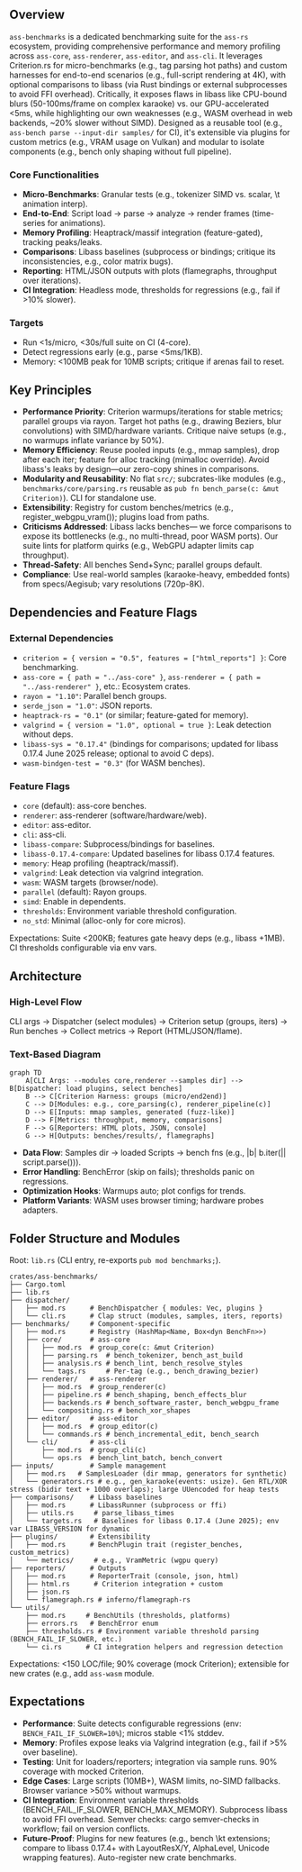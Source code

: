 ## Overview

`ass-benchmarks` is a dedicated benchmarking suite for the `ass-rs` ecosystem, providing comprehensive performance and memory profiling across `ass-core`, `ass-renderer`, `ass-editor`, and `ass-cli`. It leverages Criterion.rs for micro-benchmarks (e.g., tag parsing hot paths) and custom harnesses for end-to-end scenarios (e.g., full-script rendering at 4K), with optional comparisons to libass (via Rust bindings or external subprocesses to avoid FFI overhead). Critically, it exposes flaws in libass like CPU-bound blurs (50-100ms/frame on complex karaoke) vs. our GPU-accelerated <5ms, while highlighting our own weaknesses (e.g., WASM overhead in web backends, ~20% slower without SIMD). Designed as a reusable tool (e.g., `ass-bench parse --input-dir samples/` for CI), it's extensible via plugins for custom metrics (e.g., VRAM usage on Vulkan) and modular to isolate components (e.g., bench only shaping without full pipeline).

### Core Functionalities

- **Micro-Benchmarks**: Granular tests (e.g., tokenizer SIMD vs. scalar, \t animation interp).
- **End-to-End**: Script load → parse → analyze → render frames (time-series for animations).
- **Memory Profiling**: Heaptrack/massif integration (feature-gated), tracking peaks/leaks.
- **Comparisons**: Libass baselines (subprocess or bindings; critique its inconsistencies, e.g., color matrix bugs).
- **Reporting**: HTML/JSON outputs with plots (flamegraphs, throughput over iterations).
- **CI Integration**: Headless mode, thresholds for regressions (e.g., fail if >10% slower).

### Targets

- Run <1s/micro, <30s/full suite on CI (4-core).
- Detect regressions early (e.g., parse <5ms/1KB).
- Memory: <100MB peak for 10MB scripts; critique if arenas fail to reset.

## Key Principles

- **Performance Priority**: Criterion warmups/iterations for stable metrics; parallel groups via rayon. Target hot paths (e.g., drawing Beziers, blur convolutions) with SIMD/hardware variants. Critique naive setups (e.g., no warmups inflate variance by 50%).
- **Memory Efficiency**: Reuse pooled inputs (e.g., mmap samples), drop after each iter; feature for alloc tracking (mimalloc override). Avoid libass's leaks by design—our zero-copy shines in comparisons.
- **Modularity and Reusability**: No flat `src/`; subcrates-like modules (e.g., `benchmarks/core/parsing.rs` reusable as `pub fn bench_parse(c: &mut Criterion)`). CLI for standalone use.
- **Extensibility**: Registry for custom benches/metrics (e.g., register_webgpu_vram()); plugins load from paths.
- **Criticisms Addressed**: Libass lacks benches— we force comparisons to expose its bottlenecks (e.g., no multi-thread, poor WASM ports). Our suite lints for platform quirks (e.g., WebGPU adapter limits cap throughput).
- **Thread-Safety**: All benches Send+Sync; parallel groups default.
- **Compliance**: Use real-world samples (karaoke-heavy, embedded fonts) from specs/Aegisub; vary resolutions (720p-8K).

## Dependencies and Feature Flags

### External Dependencies

- `criterion = { version = "0.5", features = ["html_reports"] }`: Core benchmarking.
- `ass-core = { path = "../ass-core" }`, `ass-renderer = { path = "../ass-renderer" }`, etc.: Ecosystem crates.
- `rayon = "1.10"`: Parallel bench groups.
- `serde_json = "1.0"`: JSON reports.
- `heaptrack-rs = "0.1"` (or similar; feature-gated for memory).
- `valgrind = { version = "1.0", optional = true }`: Leak detection without deps.
- `libass-sys = "0.17.4"` (bindings for comparisons; updated for libass 0.17.4 June 2025 release; optional to avoid C deps).
- `wasm-bindgen-test = "0.3"` (for WASM benches).

### Feature Flags

- `core` (default): ass-core benches.
- `renderer`: ass-renderer (software/hardware/web).
- `editor`: ass-editor.
- `cli`: ass-cli.
- `libass-compare`: Subprocess/bindings for baselines.
- `libass-0.17.4-compare`: Updated baselines for libass 0.17.4 features.
- `memory`: Heap profiling (heaptrack/massif).
- `valgrind`: Leak detection via valgrind integration.
- `wasm`: WASM targets (browser/node).
- `parallel` (default): Rayon groups.
- `simd`: Enable in dependents.
- `thresholds`: Environment variable threshold configuration.
- `no_std`: Minimal (alloc-only for core micros).

Expectations: Suite <200KB; features gate heavy deps (e.g., libass +1MB). CI thresholds configurable via env vars.

## Architecture

### High-Level Flow

CLI args → Dispatcher (select modules) → Criterion setup (groups, iters) → Run benches → Collect metrics → Report (HTML/JSON/flame).

### Text-Based Diagram

```mermaid
graph TD
    A[CLI Args: --modules core,renderer --samples dir] --> B[Dispatcher: load plugins, select benches]
    B --> C[Criterion Harness: groups (micro/end2end)]
    C --> D[Modules: e.g., core_parsing(c), renderer_pipeline(c)]
    D --> E[Inputs: mmap samples, generated (fuzz-like)]
    D --> F[Metrics: throughput, memory, comparisons]
    F --> G[Reporters: HTML plots, JSON, console]
    G --> H[Outputs: benches/results/, flamegraphs]
```

- **Data Flow**: Samples dir → loaded Scripts → bench fns (e.g., |b| b.iter(|| script.parse())).
- **Error Handling**: BenchError (skip on fails); thresholds panic on regressions.
- **Optimization Hooks**: Warmups auto; plot configs for trends.
- **Platform Variants**: WASM uses browser timing; hardware probes adapters.

## Folder Structure and Modules

Root: `lib.rs` (CLI entry, re-exports `pub mod benchmarks;`).

```plaintext
crates/ass-benchmarks/
├── Cargo.toml
├── lib.rs
├── dispatcher/
│   ├── mod.rs      # BenchDispatcher { modules: Vec, plugins }
│   └── cli.rs      # Clap struct (modules, samples, iters, reports)
├── benchmarks/     # Component-specific
│   ├── mod.rs      # Registry (HashMap<Name, Box<dyn BenchFn>>)
│   ├── core/       # ass-core
│   │   ├── mod.rs  # group_core(c: &mut Criterion)
│   │   ├── parsing.rs  # bench_tokenizer, bench_ast_build
│   │   ├── analysis.rs # bench_lint, bench_resolve_styles
│   │   └── tags.rs     # Per-tag (e.g., bench_drawing_bezier)
│   ├── renderer/   # ass-renderer
│   │   ├── mod.rs  # group_renderer(c)
│   │   ├── pipeline.rs # bench_shaping, bench_effects_blur
│   │   ├── backends.rs # bench_software_raster, bench_webgpu_frame
│   │   └── compositing.rs # bench_xor_shapes
│   ├── editor/     # ass-editor
│   │   ├── mod.rs  # group_editor(c)
│   │   └── commands.rs # bench_incremental_edit, bench_search
│   └── cli/        # ass-cli
│       ├── mod.rs  # group_cli(c)
│       └── ops.rs  # bench_lint_batch, bench_convert
├── inputs/         # Sample management
│   ├── mod.rs   # SamplesLoader (dir mmap, generators for synthetic)
│   └── generators.rs # e.g., gen_karaoke(events: usize). Gen RTL/XOR stress (bidir text + 1000 overlaps); large UUencoded for heap tests
├── comparisons/    # Libass baselines
│   ├── mod.rs      # LibassRunner (subprocess or ffi)
│   ├── utils.rs     # parse_libass_times
│   └── targets.rs   # Baselines for libass 0.17.4 (June 2025); env var LIBASS_VERSION for dynamic
├── plugins/        # Extensibility
│   ├── mod.rs      # BenchPlugin trait (register_benches, custom_metrics)
│   └── metrics/     # e.g., VramMetric (wgpu query)
├── reporters/      # Outputs
│   ├── mod.rs      # ReporterTrait (console, json, html)
│   ├── html.rs      # Criterion integration + custom
│   ├── json.rs
│   └── flamegraph.rs # inferno/flamegraph-rs
└── utils/
    ├── mod.rs     # BenchUtils (thresholds, platforms)
    ├── errors.rs   # BenchError enum
    ├── thresholds.rs # Environment variable threshold parsing (BENCH_FAIL_IF_SLOWER, etc.)
    └── ci.rs      # CI integration helpers and regression detection
```

Expectations: <150 LOC/file; 90% coverage (mock Criterion); extensible for new crates (e.g., add `ass-wasm` module.

## Expectations

- **Performance**: Suite detects configurable regressions (env: `BENCH_FAIL_IF_SLOWER=10%`); micros stable <1% stddev.
- **Memory**: Profiles expose leaks via Valgrind integration (e.g., fail if >5% over baseline).
- **Testing**: Unit for loaders/reporters; integration via sample runs. 90% coverage with mocked Criterion.
- **Edge Cases**: Large scripts (10MB+), WASM limits, no-SIMD fallbacks. Browser variance >50% without warmups.
- **CI Integration**: Environment variable thresholds (BENCH_FAIL_IF_SLOWER, BENCH_MAX_MEMORY). Subprocess libass to avoid FFI overhead. Semver checks: cargo semver-checks in workflow; fail on version conflicts.
- **Future-Proof**: Plugins for new features (e.g., bench \kt extensions; compare to libass 0.17.4+ with LayoutResX/Y, AlphaLevel, Unicode wrapping features). Auto-register new crate benchmarks.